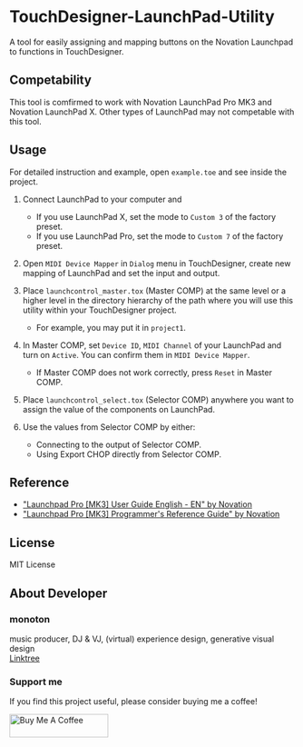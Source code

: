 # TouchDesigner-LaunchPad-Utility
A tool for easily assigning and mapping buttons on the Novation Launchpad to functions in TouchDesigner. 

## Competability
This tool is comfirmed to work with Novation LaunchPad Pro MK3 and Novation LaunchPad X. Other types of LaunchPad may not competable with this tool.

## Usage
For detailed instruction and example, open `example.toe` and see inside the project.

1. Connect LaunchPad to your computer and
    - If you use LaunchPad X, set the mode to `Custom 3` of the factory preset.
    - If you use LaunchPad Pro, set the mode to `Custom 7` of the factory preset.

2. Open `MIDI Device Mapper` in `Dialog` menu in TouchDesigner, create new mapping of LaunchPad and set the input and output.

3. Place `launchcontrol_master.tox` (Master COMP) at the same level or a higher level in the directory hierarchy of the path where you will use this utility within your TouchDesigner project.
    - For example, you may put it in `project1`.

4. In Master COMP, set `Device ID`, `MIDI Channel` of your LaunchPad and turn on `Active`. You can confirm them in `MIDI Device Mapper`.
    - If Master COMP does not work correctly, press `Reset` in Master COMP.

5. Place `launchcontrol_select.tox` (Selector COMP) anywhere you want to assign the value of the components on LaunchPad.

6. Use the values from Selector COMP by either:
    - Connecting to the output of Selector COMP.
    - Using Export CHOP directly from Selector COMP.

## Reference
- ["Launchpad Pro [MK3] User Guide English - EN" by Novation](https://fael-downloads-prod.focusrite.com/customer/prod/s3fs-public/downloads/Launchpad%20Pro%20User%20Guide.pdf)
- ["Launchpad Pro [MK3] Programmer's Reference Guide" by Novation](https://fael-downloads-prod.focusrite.com/customer/prod/s3fs-public/downloads/LPP3_prog_ref_guide_200415.pdf)

## License
MIT License

## About Developer
### monoton  
music producer, DJ & VJ, (virtual) experience design, generative visual design  
[Linktree](https://linktr.ee/monoton)

### Support me
If you find this project useful, please consider buying me a coffee!

<a href="https://www.buymeacoffee.com/monoton" target="_blank"><img src="https://cdn.buymeacoffee.com/buttons/default-orange.png" alt="Buy Me A Coffee" height="41" width="174"></a>